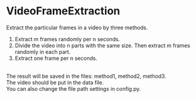 # VideoFrameExtraction
Extract the particular frames in a video by three methods.<br>
1. Extract m frames randomly per n seconds.<br>
2. Divide the video into n parts with the same size. Then extract m frames randomly in each part. <br>
3. Extract one frame per n seconds.<br>
<br>
The result will be saved in the files: method1, method2, method3.<br>
The video should be put in the data file.<br>
You     can also change the file path settings in config.py.
